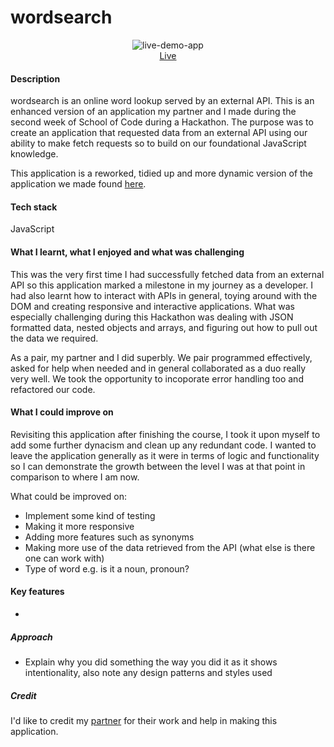# wordsearch

<p align="center">
<img src="https://i.ibb.co/hcXwb0G/ezgif-com-gif-maker-1.gif" alt="live-demo-app">
    <br>
<a href="https://onlinewordsearch.netlify.app/" target="_blank" rel="noreferrer noopener">Live</a>
</p>


#### Description

wordsearch is an online word lookup served by an external API. This is an enhanced version of an application my partner and I made during the second week of School of Code during a Hackathon. The purpose was to create an application that requested data from an external API using our ability to make fetch requests so to build on our foundational JavaScript knowledge. 

This application is a reworked, tidied up and more dynamic version of the application we made found [here](https://i.ibb.co/cv3nzPg/Screenshot-2022-03-06-at-10-05-20.png). 

#### Tech stack
JavaScript

#### What I learnt, what I enjoyed and what was challenging

This was the very first time I had successfully fetched data from an external API so this application marked a milestone in my journey as a developer. I had also learnt how to interact with APIs in general, toying around with the DOM and creating responsive and interactive applications. What was especially challenging during this Hackathon was dealing with JSON formatted data, nested objects and arrays, and figuring out how to pull out the data we required. 

As a pair, my partner and I did superbly. We pair programmed effectively, asked for help when needed and in general collaborated as a duo really very well. We took the opportunity to incoporate error handling too and refactored our code.

#### What I could improve on

Revisiting this application after finishing the course, I took it upon myself to add some further dynacism and clean up any redundant code. I wanted to leave the application generally as it were in terms of logic and functionality so I can demonstrate the growth between the level I was at that point in comparison to where I am now. 

What could be improved on:
- Implement some kind of testing
- Making it more responsive
- Adding more features such as synonyms
- Making more use of the data retrieved from the API (what else is there one can work with)
- Type of word e.g. is it a noun, pronoun?

#### Key features
- 

##### Approach

- Explain why you did something the way you did it as it shows intentionality, also note any design patterns and styles used

##### Credit

I'd like to credit my [partner](https://github.com/ajp64) for their work and help in making this application.

